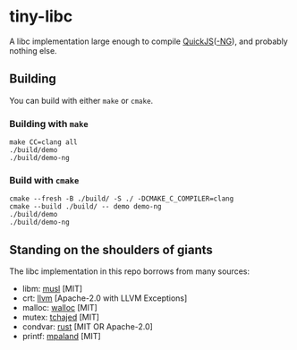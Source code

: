 # tiny-libc

A libc implementation large enough to compile [QuickJS](https://github.com/bellard/quickjs)([-NG](https://github.com/quickjs-ng/quickjs)), and probably nothing else.

## Building

You can build with either `make` or `cmake`.

### Building with `make`
```
make CC=clang all
./build/demo
./build/demo-ng
```

### Build with `cmake`
```
cmake --fresh -B ./build/ -S ./ -DCMAKE_C_COMPILER=clang
cmake --build ./build/ -- demo demo-ng
./build/demo
./build/demo-ng
```

## Standing on the shoulders of giants
The libc implementation in this repo borrows from many sources:
* libm: [musl](https://github.com/kraj/musl/) [MIT]
* crt: [llvm](https://github.com/llvm-mirror/compiler-rt/) [Apache-2.0 with LLVM Exceptions]
* malloc: [walloc](https://github.com/wingo/walloc) [MIT]
* mutex: [tchajed](https://github.com/tchajed/futex-tutorial) [MIT]
* condvar: [rust](https://github.com/rust-lang/rust/blob/master/library/std/src/sys/sync/condvar/futex.rs) [MIT OR Apache-2.0]
* printf: [mpaland](https://github.com/mpaland/printf) [MIT]
